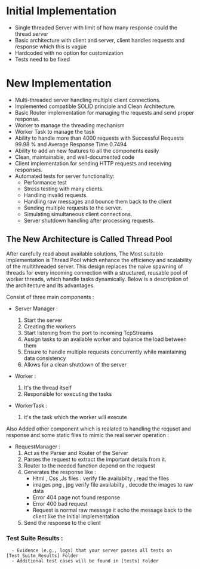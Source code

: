 
# Initial Implementation 

- Single threaded Server with limit of how many response could the thread server 
- Basic architecture with client and server, client handles requests and response which this is vague
- Hardcoded with no option for customization 
- Tests need to be fixed 



# New Implementation 

- Multi-threaded server handling multiple client connections.
- Implemented compatible SOLID principle and Clean Architecture.
- Basic Router implementation for managing the requests and send proper response.
- Worker to manage the threading mechanism 
- Worker Task to manage the task
- Ability to handle more than 4000 requests with Successful Requests 99.98 % and Average Response Time 0.7494 
- Ability to add an new features to all the components easily
- Clean, maintainable, and well-documented code
- Client implementation for sending HTTP requests and receiving responses.
- Automated tests for server functionality:
  - Performance test
  - Stress testing with many clients.
  - Handling invalid requests.
  - Handling raw messages and bounce them back to the client
  - Sending multiple requests to the server.
  - Simulating simultaneous client connections.
  - Server shutdown handling after processing requests.



## The New Architecture is Called Thread Pool 

After carefully read about available solutions, The Most suitable implementation is Thread Pool which enhance the efficiency and scalability of the multithreaded server. This design replaces the naive spawning of threads for every incoming connection with a structured, reusable pool of worker threads, which handle tasks dynamically. Below is a description of the architecture and its advantages.

Consist of three main components : 

 - Server Manager : 
    1. Start the server 
    2. Creating the workers 
    3. Start listening from the port to incoming TcpStreams 
    4. Assign tasks to an available worker and balance the load between them 
    5. Ensure to handle multiple requests concurrently while maintaining data consistency
    6. Allows for a clean shutdown of the server

 - Worker : 
    1. It's the thread itself
    2. Responsible for executing the tasks

 - WorkerTask : 
    1. it's the task which the worker will execute 


Also Added other component which is realated to handling the requset and response and some static files to mimic the real server operation : 
 - RequestManager :
    1. Act as the Parser and Router of the Server 
    2. Parses the request to extract the important details from it.
    3. Router to the needed function depend on the request 
    4. Generates the response like : 
        - Html , Css ,Js files :  verify file availabilty  , read the files 
        - images png , jpg verify file availabilty  , decode the images to raw data 
        - Error 404 page not found response 
        - Error 400 bad request 
        - Request is normal raw message it echo the message back to the client like the Initial Implementation
    5. Send the response to the client 

### Test Suite Results : 
      - Evidence (e.g., logs) that your server passes all tests on [Test_Suite_Results] Folder 
      - Additional test cases will be found in [tests] Folder 



